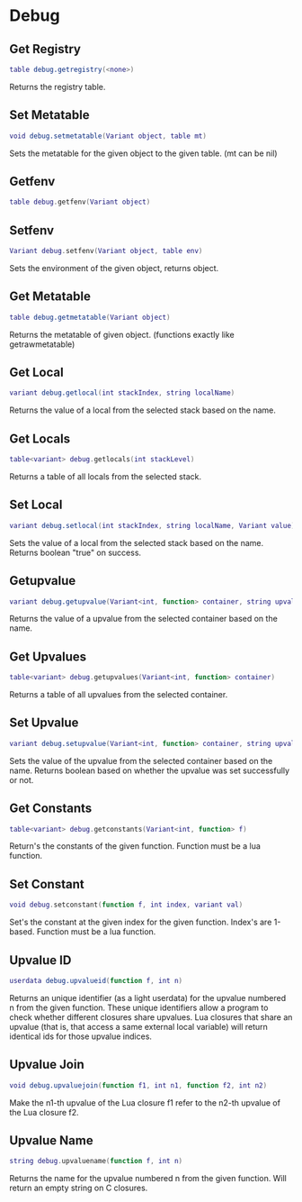 # Debug

## Get Registry
```lua
table debug.getregistry(<none>)
```
Returns the registry table.

## Set Metatable
```lua
void debug.setmetatable(Variant object, table mt)
```
Sets the metatable for the given object to the given table. (mt can be nil)

## Getfenv
```lua
table debug.getfenv(Variant object)
```

## Setfenv
```lua
Variant debug.setfenv(Variant object, table env)
```
Sets the environment of the given object, returns object.

## Get Metatable
```lua
table debug.getmetatable(Variant object)
```
Returns the metatable of given object. (functions exactly like getrawmetatable)

## Get Local
```lua
variant debug.getlocal(int stackIndex, string localName)
```
Returns the value of a local from the selected stack based on the name.

## Get Locals
```lua
table<variant> debug.getlocals(int stackLevel)
```
Returns a table of all locals from the selected stack.

## Set Local
```lua
variant debug.setlocal(int stackIndex, string localName, Variant value)
```
Sets the value of a local from the selected stack based on the name. Returns boolean "true" on success.

## Getupvalue
```lua
variant debug.getupvalue(Variant<int, function> container, string upvalName)
```
Returns the value of a upvalue from the selected container based on the name.

## Get Upvalues
```lua
table<variant> debug.getupvalues(Variant<int, function> container)
```
Returns a table of all upvalues from the selected container.

## Set Upvalue
```lua
variant debug.setupvalue(Variant<int, function> container, string upvalName, Variant value)
```
Sets the value of the upvalue from the selected container based on the name. Returns boolean based on whether the upvalue was set successfully or not.

## Get Constants
```lua
table<variant> debug.getconstants(Variant<int, function> f)
```
Return's the constants of the given function. Function must be a lua function.

## Set Constant
```lua
void debug.setconstant(function f, int index, variant val)
```
Set's the constant at the given index for the given function. Index's are 1-based. Function must be a lua function.

## Upvalue ID
```lua
userdata debug.upvalueid(function f, int n)
```
Returns an unique identifier (as a light userdata) for the upvalue numbered n from the given function. These unique identifiers allow a program to check whether different closures share upvalues. Lua closures that share an upvalue (that is, that access a same external local variable) will return identical ids for those upvalue indices.

## Upvalue Join
```lua
void debug.upvaluejoin(function f1, int n1, function f2, int n2)
```
Make the n1-th upvalue of the Lua closure f1 refer to the n2-th upvalue of the Lua closure f2.

## Upvalue Name
```lua
string debug.upvaluename(function f, int n)
```
Returns the name for the upvalue numbered n from the given function. Will return an empty string on C closures.